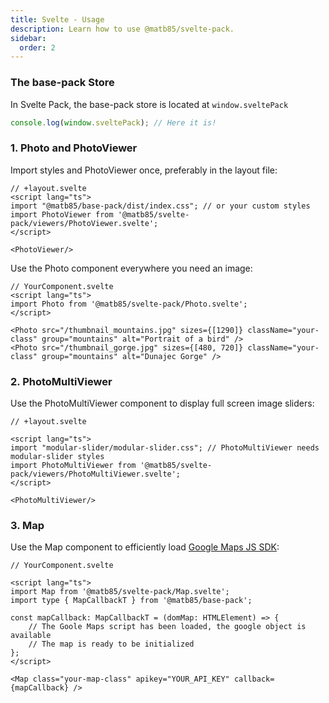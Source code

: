 ```yaml
---
title: Svelte - Usage
description: Learn how to use @matb85/svelte-pack.
sidebar:
  order: 2
---
```


### The base-pack Store

In Svelte Pack, the base-pack store is located at `window.sveltePack`

```ts
console.log(window.sveltePack); // Here it is!
```

### 1. Photo and PhotoViewer

Import styles and PhotoViewer once, preferably in the layout file:

```svelte
// +layout.svelte
<script lang="ts">
import "@matb85/base-pack/dist/index.css"; // or your custom styles
import PhotoViewer from '@matb85/svelte-pack/viewers/PhotoViewer.svelte';
</script>

<PhotoViewer/>
```

Use the Photo component everywhere you need an image:

```svelte
// YourComponent.svelte
<script lang="ts">
import Photo from '@matb85/svelte-pack/Photo.svelte';
</script>

<Photo src="/thumbnail_mountains.jpg" sizes={[1290]} className="your-class" group="mountains" alt="Portrait of a bird" />
<Photo src="/thumbnail_gorge.jpg" sizes={[480, 720]} className="your-class" group="mountains" alt="Dunajec Gorge" />
```

### 2. PhotoMultiViewer 

Use the PhotoMultiViewer component to display full screen image sliders:

```svelte
// +layout.svelte

<script lang="ts">
import "modular-slider/modular-slider.css"; // PhotoMultiViewer needs modular-slider styles
import PhotoMultiViewer from '@matb85/svelte-pack/viewers/PhotoMultiViewer.svelte';
</script>
  
<PhotoMultiViewer/>
```

### 3. Map

Use the Map component to efficiently load [Google Maps JS SDK](https://developers.google.com/maps/documentation/javascript):

```svelte
// YourComponent.svelte

<script lang="ts">
import Map from '@matb85/svelte-pack/Map.svelte';
import type { MapCallbackT } from '@matb85/base-pack';

const mapCallback: MapCallbackT = (domMap: HTMLElement) => {
    // The Goole Maps script has been loaded, the google object is available
    // The map is ready to be initialized
};
</script>
  
<Map class="your-map-class" apikey="YOUR_API_KEY" callback={mapCallback} />
```